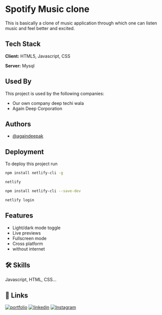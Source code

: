 
# Spotify Music clone

This is basically a clone of music application through which one can listen music and feel better and excited.

## Tech Stack

**Client:** HTML5, Javascript, CSS

**Server:** Mysql


## Used By

This project is used by the following companies:

- Our own company deep techi wala 
- Again Deep Corporation


## Authors

- [@againdeepak](https://www.github.com/againdeepak)


## Deployment

To deploy this project run
```bash
npm install netlify-cli -g
```
```bash
netlify
```
```bash
npm install netlify-cli --save-dev
```
```bash
netlify login
```


## Features

- Light/dark mode toggle
- Live previews
- Fullscreen mode
- Cross platform
- without internet 


## 🛠 Skills
Javascript, HTML, CSS...


## 🔗 Links
[![portfolio](https://img.shields.io/badge/my_portfolio-000?style=for-the-badge&logo=ko-fi&logoColor=white)](https://againdeepakprofile2.netlify.app/)
[![linkedin](https://img.shields.io/badge/linkedin-0A66C2?style=for-the-badge&logo=linkedin&logoColor=white)](https://www.linkedin.com/in/deepak-kumar-4766b9237/)
[![Instagram](https://img.shields.io/badge/instagram-1DA1F2?style=for-the-badge&logo=twitter&logoColor=white)](https://twitter.com/)

